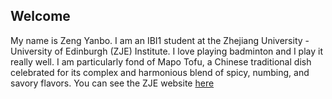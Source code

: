 ## Welcome 

My name is Zeng Yanbo. 
I am an IBI1 student at the Zhejiang University - University of Edinburgh (ZJE) Institute.
I love playing badminton and I play it really well. 
I am particularly fond of Mapo Tofu, a Chinese traditional dish celebrated for its complex and harmonious blend of spicy, numbing, and savory flavors.
You can see the ZJE website [here](https://zje.zju.edu.cn/zje/main.htm) 
